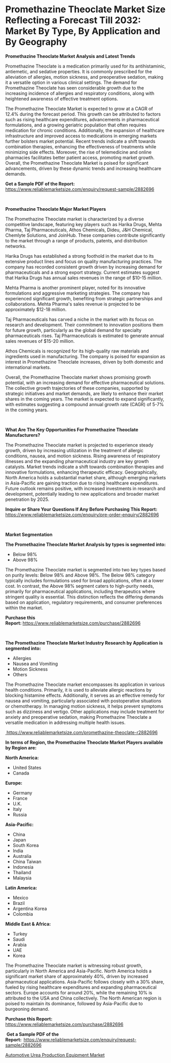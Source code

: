 <p><h1>Promethazine Theoclate Market Size Reflecting a Forecast Till 2032: Market By Type, By Application and By Geography</h1></p><p><strong>Promethazine Theoclate Market Analysis and Latest Trends</strong></p>
<p><p>Promethazine Theoclate is a medication primarily used for its antihistaminic, antiemetic, and sedative properties. It is commonly prescribed for the alleviation of allergies, motion sickness, and preoperative sedation, making it a versatile option in various clinical settings. The demand for Promethazine Theoclate has seen considerable growth due to the increasing incidence of allergies and respiratory conditions, along with heightened awareness of effective treatment options.</p><p>The Promethazine Theoclate Market is expected to grow at a CAGR of 12.4% during the forecast period. This growth can be attributed to factors such as rising healthcare expenditures, advancements in pharmaceutical formulations, and a growing geriatric population that often requires medication for chronic conditions. Additionally, the expansion of healthcare infrastructure and improved access to medications in emerging markets further bolsters market potential. Recent trends indicate a shift towards combination therapies, enhancing the effectiveness of treatments while minimizing side effects. Moreover, the rise of telemedicine and online pharmacies facilitates better patient access, promoting market growth. Overall, the Promethazine Theoclate Market is poised for significant advancements, driven by these dynamic trends and increasing healthcare demands.</p></p>
<p><strong>Get a Sample PDF of the Report:&nbsp;</strong> <a href="https://www.reliablemarketsize.com/enquiry/request-sample/2882696?utm_campaign=2393&utm_medium=2&utm_source=Github&utm_content=ia&utm_term=13032025&utm_id=promethazine-theoclate">https://www.reliablemarketsize.com/enquiry/request-sample/2882696</a></p>
<p>&nbsp;</p>
<p><strong>Promethazine Theoclate Major Market Players</strong></p>
<p><p>The Promethazine Theoclate market is characterized by a diverse competitive landscape, featuring key players such as Harika Drugs, Mehta Pharma, Taj Pharmaceuticals, Athos Chemicals, Dideu, J&H Chemical, Chemlyte Solutions, and JoinHub. These companies contribute significantly to the market through a range of products, patents, and distribution networks.</p><p>Harika Drugs has established a strong foothold in the market due to its extensive product lines and focus on quality manufacturing practices. The company has recorded consistent growth driven by increasing demand for pharmaceuticals and a strong export strategy. Current estimates suggest that Harika Drugs has annual sales revenues in the range of $10-15 million.</p><p>Mehta Pharma is another prominent player, noted for its innovative formulations and aggressive marketing strategies. The company has experienced significant growth, benefiting from strategic partnerships and collaborations. Mehta Pharma's sales revenue is projected to be approximately $12-18 million.</p><p>Taj Pharmaceuticals has carved a niche in the market with its focus on research and development. Their commitment to innovation positions them for future growth, particularly as the global demand for specialty pharmaceuticals rises. Taj Pharmaceuticals is estimated to generate annual sales revenues of $15-20 million.</p><p>Athos Chemicals is recognized for its high-quality raw materials and ingredients used in manufacturing. The company is poised for expansion as interest in Promethazine Theoclate increases, driven by both domestic and international markets.</p><p>Overall, the Promethazine Theoclate market shows promising growth potential, with an increasing demand for effective pharmaceutical solutions. The collective growth trajectories of these companies, supported by strategic initiatives and market demands, are likely to enhance their market shares in the coming years. The market is expected to expand significantly, with estimates suggesting a compound annual growth rate (CAGR) of 5-7% in the coming years.</p></p>
<p>&nbsp;</p>
<p><strong>What Are The Key Opportunities For Promethazine Theoclate Manufacturers?</strong></p>
<p><p>The Promethazine Theoclate market is projected to experience steady growth, driven by increasing utilization in the treatment of allergic conditions, nausea, and motion sickness. Rising awareness of respiratory illnesses and the expanding pharmaceutical industry are key growth catalysts. Market trends indicate a shift towards combination therapies and innovative formulations, enhancing therapeutic efficacy. Geographically, North America holds a substantial market share, although emerging markets in Asia-Pacific are gaining traction due to rising healthcare expenditures. Future outlook remains positive, with increased investments in research and development, potentially leading to new applications and broader market penetration by 2025.</p></p>
<p><strong>Inquire or Share Your Questions If Any Before Purchasing This Report:</strong> <a href="https://www.reliablemarketsize.com/enquiry/pre-order-enquiry/2882696?utm_campaign=2393&utm_medium=2&utm_source=Github&utm_content=ia&utm_term=13032025&utm_id=promethazine-theoclate">https://www.reliablemarketsize.com/enquiry/pre-order-enquiry/2882696</a></p>
<p>&nbsp;</p>
<p><strong>Market Segmentation</strong></p>
<p><strong>The Promethazine Theoclate Market Analysis by types is segmented into:</strong></p>
<p><ul><li>Below 98%</li><li>Above 98%</li></ul></p>
<p><p>The Promethazine Theoclate market is segmented into two key types based on purity levels: Below 98% and Above 98%. The Below 98% category typically includes formulations used for broad applications, often at a lower cost. In contrast, the Above 98% segment caters to high-purity needs, primarily for pharmaceutical applications, including therapeutics where stringent quality is essential. This distinction reflects the differing demands based on application, regulatory requirements, and consumer preferences within the market.</p></p>
<p><strong>Purchase this Report:&nbsp;</strong><a href="https://www.reliablemarketsize.com/purchase/2882696?utm_campaign=2393&utm_medium=2&utm_source=Github&utm_content=ia&utm_term=13032025&utm_id=promethazine-theoclate">https://www.reliablemarketsize.com/purchase/2882696</a></p>
<p>&nbsp;</p>
<p><strong>The Promethazine Theoclate Market Industry Research by Application is segmented into:</strong></p>
<p><ul><li>Allergies</li><li>Nausea and Vomiting</li><li>Motion Sickness</li><li>Others</li></ul></p>
<p><p>The Promethazine Theoclate market encompasses its application in various health conditions. Primarily, it is used to alleviate allergic reactions by blocking histamine effects. Additionally, it serves as an effective remedy for nausea and vomiting, particularly associated with postoperative situations or chemotherapy. In managing motion sickness, it helps prevent symptoms such as dizziness and vertigo. Other applications may include treatment for anxiety and preoperative sedation, making Promethazine Theoclate a versatile medication in addressing multiple health issues.</p></p>
<p><a href="https://www.reliablemarketsize.com/promethazine-theoclate-r2882696?utm_campaign=2393&utm_medium=2&utm_source=Github&utm_content=ia&utm_term=13032025&utm_id=promethazine-theoclate">&nbsp;https://www.reliablemarketsize.com/promethazine-theoclate-r2882696</a></p>
<p><strong>In terms of Region, the Promethazine Theoclate Market Players available by Region are:</strong></p>
<p>
    <p> <strong> North America: </strong>
        <ul>
            <li>United States</li>
            <li>Canada</li>
        </ul>
        </p> 
    <p> <strong> Europe: </strong>
        <ul>
            <li>Germany</li>
            <li>France</li>
            <li>U.K.</li>
            <li>Italy</li>
            <li>Russia</li>
        </ul>
        </p> 
    <p> <strong> Asia-Pacific: </strong>
        <ul>
            <li>China</li>
            <li>Japan</li>
            <li>South Korea</li>
            <li>India</li>
            <li>Australia</li>
            <li>China Taiwan</li>
            <li>Indonesia</li>
            <li>Thailand</li>
            <li>Malaysia</li>
        </ul>
        </p> 
    <p> <strong> Latin America: </strong>
        <ul>
            <li>Mexico</li>
            <li>Brazil</li>
            <li>Argentina Korea</li>
            <li>Colombia</li>
        </ul>
        </p> 
    <p> <strong> Middle East & Africa: </strong>
        <ul>
            <li>Turkey</li>
            <li>Saudi</li>
            <li>Arabia</li>
            <li>UAE</li>
            <li>Korea</li>
        </ul>
    </p>
    </p>
<p><p>The Promethazine Theoclate market is witnessing robust growth, particularly in North America and Asia-Pacific. North America holds a significant market share of approximately 40%, driven by increased pharmaceutical applications. Asia-Pacific follows closely with a 30% share, fueled by rising healthcare expenditures and expanding pharmaceutical sectors. Europe accounts for around 20%, while the remaining 10% is attributed to the USA and China collectively. The North American region is poised to maintain its dominance, followed by Asia-Pacific due to burgeoning demand.</p></p>
<p><strong>Purchase this Report: </strong><a href="https://www.reliablemarketsize.com/purchase/2882696?utm_campaign=2393&utm_medium=2&utm_source=Github&utm_content=ia&utm_term=13032025&utm_id=promethazine-theoclate">https://www.reliablemarketsize.com/purchase/2882696</a></p>
<p>&nbsp;<strong>Get a Sample PDF of the Report:&nbsp;&nbsp;</strong><a href="https://www.reliablemarketsize.com/enquiry/request-sample/2882696?utm_campaign=2393&utm_medium=2&utm_source=Github&utm_content=ia&utm_term=13032025&utm_id=promethazine-theoclate">https://www.reliablemarketsize.com/enquiry/request-sample/2882696</a></p>
<p><strong></strong></p>
<p><p><a href="https://github.com/stickkinkel/Market-Research-Report-List-1/blob/main/automotive-urea-production-equipment-market.md?utm_campaign=2393&utm_medium=2&utm_source=Github&utm_content=ia&utm_term=13032025&utm_id=promethazine-theoclate">Automotive Urea Production Equipment Market</a></p></p>